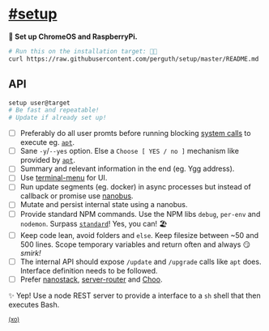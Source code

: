 # [\#setup](https://github.com/topics/tools)

**📜 Set up ChromeOS and RaspberryPi.**

```sh
# Run this on the installation target: 👩‍💻
curl https://raw.githubusercontent.com/perguth/setup/master/README.md | sudo sh
```

## API

```sh
setup user@target
# Be fast and repeatable!
# Update if already set up!
```

 - [ ] Preferably do all user promts before running blocking [system calls](https://www.google.com/search?q=node+exec+or+spawn&rlz=1CAVNXA_enDE874&oq=node+exec+or+spawn&aqs=chrome..69i57j0l5.4637j0j7&sourceid=chrome&ie=UTF-8) to execute eg. [`apt`](http://manpages.ubuntu.com/manpages/xenial/man8/apt.8.html).
 - [ ] Sane `-y`/`--yes` option. Else a `Choose [ YES / no ]` mechanism like provided by [`apt`](http://manpages.ubuntu.com/manpages/xenial/man8/apt.8.html).
 - [ ] Summary and relevant information in the end (eg. Ygg address).
 - [ ] Use [terminal-menu](https://github.com/substack/terminal-menu) for UI.
 - [ ] Run update segments (eg. docker) in async processes but instead of callback or promise use [nanobus](https://github.com/choojs/nanobus).
 - [ ] Mutate and persist internal state using a nanobus.
 - [ ] Provide standard NPM commands. Use the NPM libs `debug`, `per-env` and `nodemon`. Surpass [`standard`](https://github.com/standard/standard)! Yes, you can! 🏖️
 - [ ] Keep code lean, avoid folders and `else`. Keep filesize between ~50 and 500 lines. Scope temporary variables and return often and always 😏 *smirk!*
 - [ ] The internal API should expose `/update` and `/upgrade` calls like `apt` does. Interface definition needs to be followed.
 - [ ] Prefer [nanostack](https://github.com/yoshuawuyts/nanostack), [server-router](https://github.com/yoshuawuyts/server-router) and [Choo](https://github.com/choojs/choo).

✨ Yep! Use a node REST server to provide a interface to a `sh` shell that then executes Bash.

<sup>[(xo)](https://github.com/perguth/ethical-design-manifesto)</sup>
